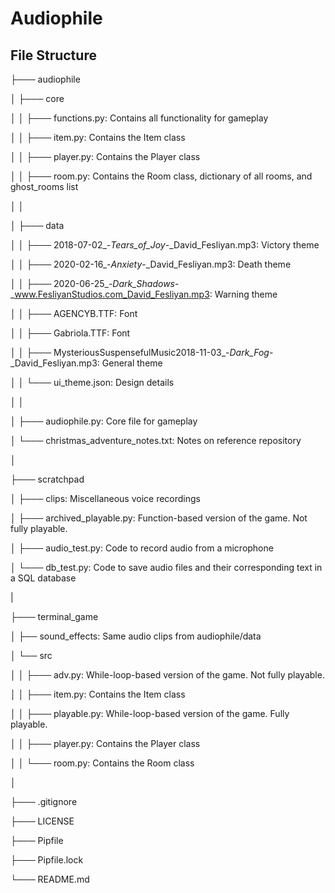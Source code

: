 # Audiophile

## File Structure


├─── audiophile

│   ├─── core

│   │   ├─── functions.py: Contains all functionality for gameplay

│   │   ├─── item.py: Contains the Item class

│   │   ├─── player.py: Contains the Player class

│   │   ├─── room.py: Contains the Room class, dictionary of all rooms, and ghost_rooms list

│   │   

│   ├─── data

│   │   ├─── 2018-07-02_-_Tears_of_Joy_-_David_Fesliyan.mp3: Victory theme

│   │   ├─── 2020-02-16_-_Anxiety_-_David_Fesliyan.mp3: Death theme

│   │   ├─── 2020-06-25_-_Dark_Shadows_-_www.FesliyanStudios.com_David_Fesliyan.mp3: Warning theme

│   │   ├─── AGENCYB.TTF: Font

│   │   ├─── Gabriola.TTF: Font

│   │   ├─── MysteriousSuspensefulMusic2018-11-03_-_Dark_Fog_-_David_Fesliyan.mp3: General theme

│   │   └─── ui_theme.json: Design details

│   │

│   ├─── audiophile.py: Core file for gameplay

│   └─── christmas_adventure_notes.txt: Notes on reference repository

│   

├─── scratchpad

│   ├─── clips: Miscellaneous voice recordings

│   ├─── archived_playable.py: Function-based version of the game. Not fully playable.

│   ├─── audio_test.py: Code to record audio from a microphone

│   └─── db_test.py: Code to save audio files and their corresponding text in a SQL database

|

├─── terminal_game

│   ├── sound_effects: Same audio clips from audiophile/data

│   └── src

│   │   ├─── adv.py: While-loop-based version of the game. Not fully playable.

│   │   ├─── item.py: Contains the Item class

│   │   ├─── playable.py: While-loop-based version of the game. Fully playable.

│   │   ├─── player.py: Contains the Player class

│   │   └─── room.py: Contains the Room class

│

├─── .gitignore

├─── LICENSE

├─── Pipfile

├─── Pipfile.lock

└─── README.md
